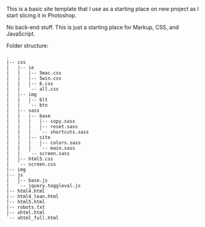 This is a basic site template that I use as a starting place on new project as I start slicing it in Photoshop.

No back-end stuff.  This is just a starting place for Markup, CSS, and JavaScript.

Folder structure:

	.
	|-- css
	|   |-- ie
	|   |   |-- 5mac.css
	|   |   |-- 5win.css
	|   |   |-- 6.css
	|   |   `-- all.css
	|   |-- img
	|   |   |-- blt
	|   |   `-- btn
	|   |-- sass
	|   |   |-- base
	|   |   |   |-- copy.sass
	|   |   |   |-- reset.sass
	|   |   |   `-- shortcuts.sass
	|   |   |-- site
	|   |   |   |-- colors.sass
	|   |   |   `-- main.sass
	|   |   `-- screen.sass
	|   |-- html5.css
	|   `-- screen.css
	|-- img
	|-- js
	|   |-- base.js
	|   `-- jquery.toggleval.js
	|-- html4.html
	|-- html4_lean.html
	|-- html5.html
	|-- robots.txt
	|-- xhtml.html
	`-- xhtml_full.html
